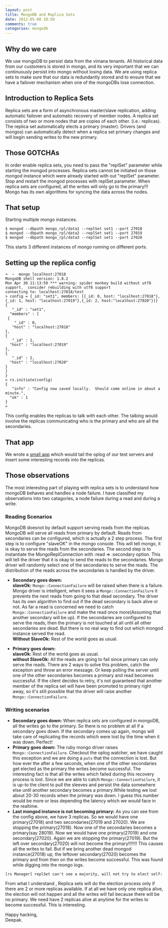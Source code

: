 ```yaml
---
layout: post
title: MongoDB and Replica Sets
date: 2012-05-08 10:50
comments: true
categories: mongodb 
---
```


## Why do we care

We use mongoDB to persist data from the vimana tenants. All historical data from our customers is stored in mongo, and its very important that we can continuously persist into mongo without losing data. We are using replica sets to make sure that our data is redundantly stored and to ensure that we have a failover mechanism when one of the mongoDBs lose connection.

## Introduction to Replica Sets

Replica sets are a form of asynchronous master/slave replication, adding automatic failover and automatic recovery of member nodes. A replica set consists of two or more nodes that are copies of each other. (i.e.: replicas). The replica set automatically elects a primary (master). Drivers (and mongos) can automatically detect when a replica set primary changes and will begin sending writes to the new primary.

## Those GOTCHAs

In order enable replica sets, you need to pass the "replSet" parameter while starting the mongod processes.
Replica sets cannot be initiated on those mongod instance which were already started with out "replSet" parameter.  Stop and restart the mongod processes with replSet parameter.
When replica sets are configured, all the writes will only go to the primary!!! Mongo has its own algorithms for syncing the data across the nodes.

## That setup

Starting multiple mongo instances.

	$ mongod --dbpath mongo_rpl/data1 --replSet set1 --port 27018
	$ mongod --dbpath mongo_rpl/data2 --replSet set1 --port 27019
	$ mongod --dbpath mongo_rpl/data3 --replSet set1 --port 27020

This starts 3 different instances of mongo running on different ports.

## Setting up the replica config

	➜  ~  mongo localhost:27018
	MongoDB shell version: 1.8.2
	Mon Apr 30 11:13:59 *** warning: spider monkey build without utf8 support.  consider rebuilding with utf8 support
	connecting to: localhost:27018/test
	> config = {_id: "set1", members: [{_id: 0, host: "localhost:27018"}, {_id: 1, host: "localhost:27019"},{_id: 2, host:"localhost:27020"}]}
	{
 	   "_id" : "set1",
 	  "members" : [
 	 {
 		"_id" : 0, 
 	   "host" : "localhost:27018"
 	},
 	{
 	   "_id" : 1,
 	  "host" : "localhost:27019"
 	},
 	{
 	   "_id" : 2,
 	  "host" : "localhost:27020"
 	}
 	]
	}
	> rs.initiate(config)
	{
 	   "info" : "Config now saved locally.  Should come online in about a minute.",
 	  "ok" : 1
	}
	>

This config enables the replicas to talk with each other. The talking would involve the replicas communicating who is the primary and who are all the secondaries.

## That app

We wrote a [small app](https://github.com/deepakprasanna/mongo_oplog_watcher) which would tail the oplog of our test servers and insert some interesting records into the replicas.

## Those observations
The most interesting part of playing with replica sets is to understand how mongoDB behaves and handles a node failure.
I have classified my observations into two catagories, a node failure during a read and during a write.
### Reading Scenarios

MongoDB doesnot by default support serving reads from the replicas. MongoDB will serve all reads from primary by default. Reads from secondaries can be configured, which is actually a 2 step process.  The first step is to configure "slaveOK" in the mongo console. This will tell mongo, it is okay to serve the reads from the secondaries. The second step is to instantiate the MongoReplConnection with :read => :secondary option.
This will tell the driver that it is okay to send the reads to the secondaries. Mongo driver will randomly select one of the secondaries to serve the reads. The distribution of the reads across the secondaries is handled by the driver.

- **Secondary goes down:**   
**slaveOk:** `Mongo::ConnectionFailure` will be raised when there is a failure. Mongo driver is intelligent, when it sees a `Mongo::ConnectionFailure` it prevents the next reads from going to that dead secondary.
The driver has its own algorithm to find out if the dead secondary is back alive or not. As far a read is concerned we need to catch `Mongo::ConnectionFailure` and make the read once more(Assuming that another secondary will be up).
If the secondaries are configured to serve the reads, then the primary is not touched at all until all other secondaries are dead. But there is no real way to find out which mongod instance served the read.   
**Without SlaveOk:**  Rest of the world goes as usual.

- **Primary goes down:**    
**slaveOk:** Rest of the world goes as usual.   
**without SlaveOk:** All the reads are going to fail since primary can only serve the reads. There are 2 ways to solve this problem, catch the exception and throw an error message. Or keep polling the server until one of the other secondaries becomes a primary and read becomes successful. If the client decides to retry, it's not guaranteed that another member of the replica set will have been promoted to primary right away, so it's still possible that the driver will raise another `Mongo::ConnectionFailure`.   

### Writing scenarios


- **Secondary goes down:** When replica sets are configured in mongoDB, all the writes go to the primary. So there is no problem at all if a secondary goes down. 
If the secondary comes up again, mongo will take care of replicating the records which were lost by the time when it was down. Perfect!
- **Primary goes down:** The ruby mongo driver raises `Mongo::ConnectionFailure`. Checkout the oplog watcher, we have caught this exception and we are doing a `puts` that the connection is lost. 
    But how ever the after a few seconds, when one of the other secondaries get elected as the primary the writes become successful. The interesting fact is that all the writes which failed 
    during this recovery process is lost. Since we are able to catch `Mongo::ConnectionFailure`, it is up-to the client to pull the sleeves and persist the data somewhere else until another 
    secondary becomes a primary.While testing we lost about 20-30 records when the primary was down. I guess this number would be more or less depending the latency which we would face in the realtime.
- **Last mongod instance is not becoming primary:** As you can see from the config above, we have 3 replicas. So we would have one primary(27018) and two secondaries(27019 and 27020). We are stopping the primary(27018). Now one of the secondaries becomes a primary(say 28019). Now we would have one primary(27019) and one secondary(27020). Again we are stopping the primary(27019). But the left over secondary(27020) will not become the primary!!!!!!! This causes all the writes to fail. But if we bring another dead mongod instance(27018) up, the leftover secondary(27020) becomes the primary and from then on the writes become successful.  This was found while digging into the mongo logs. 

`[rs Manager] replSet can't see a majority, will not try to elect self:`   

From what I understand , Replica sets will do the election process only if there are 2 or more replicas available. If at all we have only one replica alive, the election will not happen and all the writes will fail because there will be no primary. We need have 2 replicas alive at anytime for the writes to become successful. This is interesting.


Happy hacking,   
Deepak.
